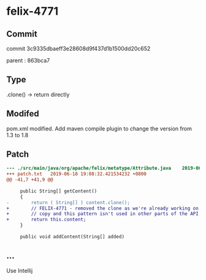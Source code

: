 # felix-4771

## Commit
commit 3c9335dbaeff3e28608d9f437d1b1500dd20c652

parent : 863bca7

## Type
.clone() -> return directly

## Modifed
pom.xml modified. Add maven compile plugin to change the version from 1.3 to 1.8

## Patch
```diff
--- ./src/main/java/org/apache/felix/metatype/Attribute.java	2019-06-18 19:05:10.877441054 +0800
+++ patch.txt	2019-06-18 19:08:32.421534232 +0800
@@ -41,7 +41,9 @@
 
     public String[] getContent()
     {
-        return ( String[] ) content.clone();
+        // FELIX-4771 - removed the clone as we're already working on a local 
+        // copy and this pattern isn't used in other parts of the API...
+        return this.content;
     }
 
     public void addContent(String[] added)

```

## ...
Use Intellij